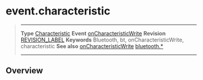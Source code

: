 # event.characteristic

> --------------------- ------------------------------------------------------------------------------------------
> __Type__              [Characteristic](/plugin.bluetooth.type.Characteristic.md)
> __Event__             [onCharacteristicWrite](/plugin.bluetooth.type.Gatt.event.onCharacteristicWrite.md)
> __Revision__          [REVISION_LABEL](REVISION_URL)
> __Keywords__          Bluetooth, bt, onCharacteristicWrite, characteristic
> __See also__          [onCharacteristicWrite](/plugin.bluetooth.type.Gatt.event.onCharacteristicWrite.md)
>						[bluetooth.*](/plugin.bluetooth.md)
> --------------------- ------------------------------------------------------------------------------------------

## Overview